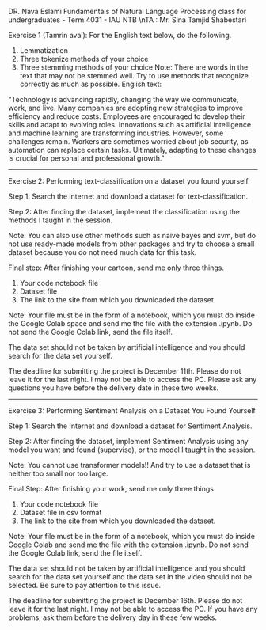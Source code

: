 DR. Nava Eslami Fundamentals of Natural Language Processing class for undergraduates - Term:4031 - IAU NTB
\nTA : Mr. Sina Tamjid Shabestari

Exercise 1 (Tamrin aval): 
For the English text below, do the following.
1. Lemmatization
2. Three tokenize methods of your choice
3. Three stemming methods of your choice
Note: There are words in the text that may not be stemmed well.
Try to use methods that recognize correctly as much as possible.
English text:

"Technology is advancing rapidly, changing the way we communicate, work, and live. Many companies are adopting new strategies to improve efficiency and reduce costs. Employees are encouraged to develop their skills and adapt to evolving roles. Innovations such as artificial intelligence and machine learning are transforming industries. However, some challenges remain. Workers are sometimes worried about job security, as automation can replace certain tasks. Ultimately, adapting to these changes is crucial for personal and professional growth."

---------------------

Exercise 2:
Performing text-classification on a dataset you found yourself.

Step 1: Search the internet and download a dataset for text-classification.

Step 2: After finding the dataset, implement the classification using the methods I taught in the session.

Note: You can also use other methods such as naive bayes and svm, but do not use ready-made models from other packages and try to choose a small dataset because you do not need much data for this task.

Final step: After finishing your cartoon, send me only three things.

1. Your code notebook file
2. Dataset file
3. The link to the site from which you downloaded the dataset.

Note: Your file must be in the form of a notebook, which you must do inside the Google Colab space and send me the file with the extension .ipynb. Do not send the Google Colab link, send the file itself.

The data set should not be taken by artificial intelligence and you should search for the data set yourself.

The deadline for submitting the project is December 11th. Please do not leave it for the last night. I may not be able to access the PC. Please ask any questions you have before the delivery date in these two weeks.

----------------------------

Exercise 3:
Performing Sentiment Analysis on a Dataset You Found Yourself

Step 1: Search the Internet and download a dataset for Sentiment Analysis.

Step 2: After finding the dataset, implement Sentiment Analysis using any model you want and found (supervise), or the model I taught in the session.

Note: You cannot use transformer models!! And try to use a dataset that is neither too small nor too large.

Final Step: After finishing your work, send me only three things.

1. Your code notebook file
2. Dataset file in csv format
3. The link to the site from which you downloaded the dataset.

Note: Your file must be in the form of a notebook, which you must do inside Google Colab and send me the file with the extension .ipynb. Do not send the Google Colab link, send the file itself.

The data set should not be taken by artificial intelligence and you should search for the data set yourself and the data set in the video should not be selected. Be sure to pay attention to this issue.

The deadline for submitting the project is December 16th. Please do not leave it for the last night. I may not be able to access the PC. If you have any problems, ask them before the delivery day in these few weeks.
